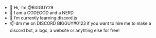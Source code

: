 - 👋 Hi, I’m @BIGGUY29
- 👀 I am a CODEGOD and a NERD
- 🌱 I’m currently learning discord.js
- 📫 dm me on DISCORD BIGGUY#0123 if you want to hire me to make a discord bot, a logo, a website or anyhting else for free!
<!---
BIGGUY29/BIGGUY29 is a ✨ special ✨ repository because its `README.md` (this file) appears on your GitHub profile.
You can click the Preview link to take a look at your changes.
--->
